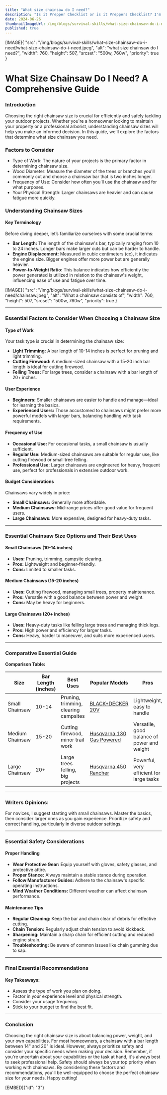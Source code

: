 ```yaml
---
title: "What size chainsaw do I need?"
description: "Is it Prepper Checklist or is it Preppers Checklist? I'm no authority on spelling but in today’s unpredictable world, being prepared for emergencies is more important than ever."
date: 2024-06-26
thumbnailImageUrl: /img/blogs/survival-skills/what-size-chainsaw-do-i-need/what-size-chainsaw-do-i-need.jpeg
published: true
---
```


[IMAGE]{ "src": "/img/blogs/survival-skills/what-size-chainsaw-do-i-need/what-size-chainsaw-do-i-need.jpeg", "alt": "what size chainsaw do I need?", "width": 760, "height": 507, "srcset": "500w, 760w", "priority": true }

# What Size Chainsaw Do I Need? A Comprehensive Guide

### Introduction

Choosing the right chainsaw size is crucial for efficiently and safely tackling your outdoor projects. Whether you're a homeowner looking to maintain your property or a professional arborist, understanding chainsaw sizes will help you make an informed decision. In this guide, we'll explore the factors that determine what size chainsaw you need.

### Factors to Consider
- Type of Work: The nature of your projects is the primary factor in determining chainsaw size.
- Wood Diameter: Measure the diameter of the trees or branches you'll commonly cut and choose a chainsaw bar that is two inches longer.
- Frequency of Use: Consider how often you'll use the chainsaw and for what purposes.
- Your Physical Strength: Larger chainsaws are heavier and can cause fatigue more quickly.

### Understanding Chainsaw Sizes

#### Key Terminology

Before diving deeper, let’s familiarize ourselves with some crucial terms:

- **Bar Length:** The length of the chainsaw's bar, typically ranging from 10 to 24 inches. Longer bars make larger cuts but can be harder to handle.
- **Engine Displacement:** Measured in cubic centimeters (cc), it indicates the engine size. Bigger engines offer more power but are generally heavier.
- **Power-to-Weight Ratio:** This balance indicates how efficiently the power generated is utilized in relation to the chainsaw's weight, influencing ease of use and fatigue over time.

[IMAGE]{ "src": "/img/blogs/survival-skills/what-size-chainsaw-do-i-need/chainsaw.jpeg", "alt": "What a chainsaw consists of", "width": 760, "height": 507, "srcset": "500w, 760w", "priority": true }

---

### Essential Factors to Consider When Choosing a Chainsaw Size

#### Type of Work

Your task type is crucial in determining the chainsaw size:

- **Light Trimming:** A bar length of 10-14 inches is perfect for pruning and light trimming.
- **Cutting Firewood:** A medium-sized chainsaw with a 15-20 inch bar length is ideal for cutting firewood.
- **Felling Trees:** For large trees, consider a chainsaw with a bar length of 20+ inches.

#### User Experience

- **Beginners:** Smaller chainsaws are easier to handle and manage—ideal for learning the basics.
- **Experienced Users:** Those accustomed to chainsaws might prefer more powerful models with larger bars, balancing handling with task requirements.

#### Frequency of Use

- **Occasional Use:** For occasional tasks, a small chainsaw is usually sufficient.
- **Regular Use:** Medium-sized chainsaws are suitable for regular use, like cutting firewood or small tree felling.
- **Professional Use:** Larger chainsaws are engineered for heavy, frequent use, perfect for professionals in extensive outdoor work.

#### Budget Considerations

Chainsaws vary widely in price:

- **Small Chainsaws:** Generally more affordable.
- **Medium Chainsaws:** Mid-range prices offer good value for frequent users.
- **Large Chainsaws:** More expensive, designed for heavy-duty tasks.

---

### Essential Chainsaw Size Options and Their Best Uses

#### Small Chainsaws (10-14 inches)

- **Uses:** Pruning, trimming, campsite clearing.
- **Pros:** Lightweight and beginner-friendly.
- **Cons:** Limited to smaller tasks.

#### Medium Chainsaws (15-20 inches)

- **Uses:** Cutting firewood, managing small trees, property maintenance.
- **Pros:** Versatile with a good balance between power and weight.
- **Cons:** May be heavy for beginners.

#### Large Chainsaws (20+ inches)

- **Uses:** Heavy-duty tasks like felling large trees and managing thick logs.
- **Pros:** High power and efficiency for larger tasks.
- **Cons:** Heavy, harder to maneuver, and suits more experienced users.

---

### Comparative Essential Guide

**Comparison Table:**

| Size           | Bar Length (inches) | Best Uses                       | Popular Models             | Pros                                             | Cons                          |
|----------------|---------------------|---------------------------------|----------------------------|--------------------------------------------------|-------------------------------|
| Small Chainsaw | 10-14               | Pruning, trimming, clearing campsites | [BLACK+DECKER 20V](https://amzn.to/3Y1VYfp)            | Lightweight, easy to handle                      | Limited to smaller tasks      |
| Medium Chainsaw| 15-20               | Cutting firewood, minor trail work   | [Husqvarna 130 Gas Powered](https://amzn.to/3VIbiLm) | Versatile, good balance of power and weight      | May be too heavy for novices  |
| Large Chainsaw | 20+                 | Large trees felling, big projects     | [Husqvarna 450 Rancher](https://amzn.to/4bkxDUN)            | Powerful, very efficient for large tasks         | Heavy, needs experience       |

---

### **Writers Opinions:**

For novices, I suggest starting with small chainsaws. Master the basics, then consider larger ones as you gain experience. Prioritize safety and correct handling, particularly in diverse outdoor settings.

---

### Essential Safety Considerations

#### Proper Handling

- **Wear Protective Gear:** Equip yourself with gloves, safety glasses, and protective attire.
- **Proper Stance:** Always maintain a stable stance during operation.
- **Follow Manufacturer Guides:** Adhere to the chainsaw's specific operating instructions.
- **Mind Weather Conditions:** Different weather can affect chainsaw performance.

#### Maintenance Tips

- **Regular Cleaning:** Keep the bar and chain clear of debris for effective cutting.
- **Chain Tension:** Regularly adjust chain tension to avoid kickback.
- **Sharpening:** Maintain a sharp chain for efficient cutting and reduced engine strain.
- **Troubleshooting:** Be aware of common issues like chain gumming due to sap.

---

### Final Essential Recommendations

#### Key Takeaways:

- Assess the type of work you plan on doing.
- Factor in your experience level and physical strength.
- Consider your usage frequency.
- Stick to your budget to find the best fit.

---

### Conclusion

Choosing the right chainsaw size is about balancing power, weight, and your own capabilities. For most homeowners, a chainsaw with a bar length between 14" and 20" is ideal. However, always prioritize safety and consider your specific needs when making your decision.
Remember, if you're uncertain about your capabilities or the task at hand, it's always best to seek professional help. Safety should always be your top priority when working with chainsaws.
By considering these factors and recommendations, you'll be well-equipped to choose the perfect chainsaw size for your needs. Happy cutting!

[EMBED]{"id": "3"}


